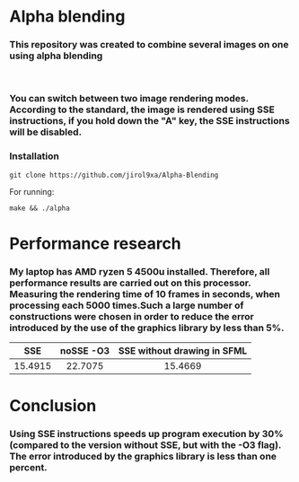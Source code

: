 # Alpha blending

### This repository was created to combine several images on one using alpha blending

</br>

### You can switch between two image rendering modes. According to the standard, the image is rendered using SSE instructions, if you hold down the "A" key, the SSE instructions will be disabled.

### Installation
    git clone https://github.com/jirol9xa/Alpha-Blending

For running:
    
    make && ./alpha

# Performance research

### My laptop has AMD ryzen 5 4500u installed. Therefore, all performance results are carried out on this processor. Measuring the rendering time of 10 frames in seconds, when processing each 5000 times.Such a large number of constructions were chosen in order to reduce the error introduced by the use of the graphics library by less than 5%.

|SSE    |noSSE -O3|SSE without drawing in SFML|
|:-----:|:-------:|:-------------------------:|
|15.4915|22.7075  |15.4669                    |

# Conclusion

### Using SSE instructions speeds up program execution by 30% (compared to the version without SSE, but with the -O3 flag). The error introduced by the graphics library is less than one percent.